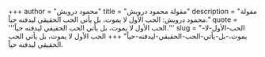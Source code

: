 +++
author = "محمود درويش"
title = "مقولة محمود درويش"
description = "مقولة محمود درويش: الحب الأول لا يموت، بل يأتي الحب الحقيقي ليدفنه حياً."
quote = '''الحب الأول لا يموت، بل يأتي الحب الحقيقي ليدفنه حياً.'''
slug = "الحب-الأول-لا-يموت،-بل-يأتي-الحب-الحقيقي-ليدفنه-حياً"
+++
الحب الأول لا يموت، بل يأتي الحب الحقيقي ليدفنه حياً.
